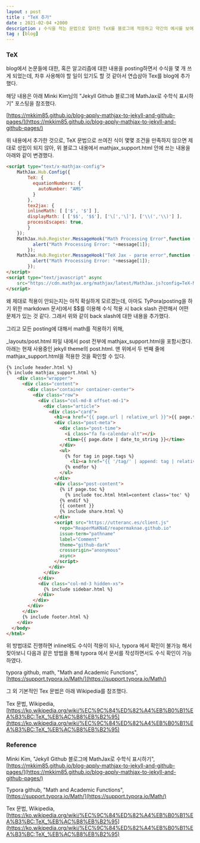 ```yaml
---
layout : post
title : "TeX 추가"
date : 2021-02-04 +2000
description : 수식을 적는 문법으로 알려진 TeX를 블로그에 적응하고 약간의 예시를 보여주는 포스팅입니다.
tag : [blog]
---
```


### TeX



  blog에서 논문들에 대한, 혹은 알고리즘에 대한 내용을 posting하면서 수식을 몇 개 쓰게 되었는데, 차후 사용해야 할 일이 있기도 할 것 같아서 연습삼아 Tex를 blog에 추가했다.



 해당 내용은 아래 Minki Kim님의 "Jekyll Github 블로그에 MathJax로 수학식 표시하기" 포스팅을 참조했다.

[https://mkkim85.github.io/blog-apply-mathjax-to-jekyll-and-github-pages/](https://mkkim85.github.io/blog-apply-mathjax-to-jekyll-and-github-pages/)



 위 내용에서 추가한 것으로, TeX 문법으로 쓰여진 식이 몇몇 조건을 만족하지 않으면 제대로 성립이 되지 않아, 위 블로그 내용에서 mathjax_support.html 안에 쓰는 내용을 아래와 같이 변경했다.

```html
<script type="text/x-mathjax-config">
    MathJax.Hub.Config({
        TeX: {
          equationNumbers: {
            autoNumber: "AMS"
          }
        },
        tex2jax: {
        inlineMath: [ ['$', '$'] ],
        displayMath: [ ['$$', '$$'], ['\[','\]'], ['\\(','\\)'] ],
        processEscapes: true,
        }
    });
    MathJax.Hub.Register.MessageHook("Math Processing Error",function (message) {
          alert("Math Processing Error: "+message[1]);
        });
    MathJax.Hub.Register.MessageHook("TeX Jax - parse error",function (message) {
          alert("Math Processing Error: "+message[1]);
        });
</script>
<script type="text/javascript" async
    src="https://cdn.mathjax.org/mathjax/latest/MathJax.js?config=TeX-MML-AM_CHTML">
</script>
```

 왜 제대로 적용이 안되는지는 아직 확실하게 모르겠는데, 아마도 TyPora(posting을 하기 위한 markdown 문서)에서 $$를 이용해 수식 적용 시 back slash 관련해서 어떤 문제가 있는 것 같다. 그래서 위와 같이 back slash에 대한 내용을 추가했다.

 그리고 모든 posting에 대해서 math를 적용하기 위해, 

_layouts/post.html 파일 내에서 post 전부에 mathjax_support.html을 포함시켰다. 아래는 현재 사용중인 jekyll theme의 post.html. 맨 위에서 두 번째 줄에 mathjax_support.html을 적용한 것을 확인할 수 있다.

```html
{% include header.html %}
{% include mathjax_support.html %}
    <div class="wrapper">
      <div class="content">
        <div class="container container-center">
          <div class="row">
            <div class="col-md-8 offset-md-1">
              <div class="article">
                <div class="card">
                  <h1><a href="{{ page.url | relative_url }}">{{ page.title }}</a></h1>
                  <div class="post-meta">
                    <div class="post-time">
                      <i class="fa fa-calendar-alt"></i>
                      <time>{{ page.date | date_to_string }}</time>
                    </div>
                    <ul>
                      {% for tag in page.tags %}
                        <li><a href="{{ '/tag/' | append: tag | relative_url }}">{{ tag }}</a></li>
                      {% endfor %}
                    </ul>
                  </div>
                  <div class="post-content">
                    {% if page.toc %}
                      {% include toc.html html=content class='toc' %}
                    {% endif %}
                    {{ content }}
                    {% include share.html %}
                  </div>
                  <script src="https://utteranc.es/client.js"
                    repo="ReaperMaKNaE/reapermaknae.github.io"
                    issue-term="pathname"
                    label="Comment"
                    theme="github-dark"
                    crossorigin="anonymous"
                    async>
                  </script>
                </div>
              </div>
            </div>
            <div class="col-md-3 hidden-xs">
              {% include sidebar.html %}
            </div>
          </div>
        </div>
      </div>
      {% include footer.html %}
    </div>
  </body>
</html>
```

 위 방법대로 진행하면 inline에도 수식이 적용이 되나, typora 에서 확인이 불가능 해서 찾아보니 다음과 같은 방법을 통해 typora 에서 문서를 작성하면서도 수식 확인이 가능하였다.

typora github, math, "Math and Academic Functions", [https://support.typora.io/Math/](https://support.typora.io/Math/)



 그 외 기본적인 Tex 문법은 아래 Wikipedia를 참조했다.

Tex 문법, Wikipedia, [https://ko.wikipedia.org/wiki/%EC%9C%84%ED%82%A4%EB%B0%B1%EA%B3%BC:TeX_%EB%AC%B8%EB%B2%95](https://ko.wikipedia.org/wiki/%EC%9C%84%ED%82%A4%EB%B0%B1%EA%B3%BC:TeX_%EB%AC%B8%EB%B2%95)



### Reference

Minki Kim, "Jekyll Github 블로그에 MathJax로 수학식 표시하기", [https://mkkim85.github.io/blog-apply-mathjax-to-jekyll-and-github-pages/](https://mkkim85.github.io/blog-apply-mathjax-to-jekyll-and-github-pages/)

Typora github, "Math and Academic Functions", [https://support.typora.io/Math/](https://support.typora.io/Math/)

Tex 문법, Wikipedia, [https://ko.wikipedia.org/wiki/%EC%9C%84%ED%82%A4%EB%B0%B1%EA%B3%BC:TeX_%EB%AC%B8%EB%B2%95](https://ko.wikipedia.org/wiki/%EC%9C%84%ED%82%A4%EB%B0%B1%EA%B3%BC:TeX_%EB%AC%B8%EB%B2%95)